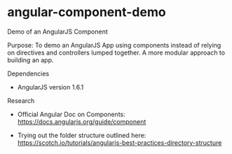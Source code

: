 # angular-component-demo
Demo of an AngularJS Component 

Purpose: 
To demo an AngularJS App using components instead of relying on directives and controllers lumped together. A more modular approach to building an app.

Dependencies
- AngularJS version 1.6.1

Research
- Official Angular Doc on Components:
https://docs.angularjs.org/guide/component

- Trying out the folder structure outlined here:
https://scotch.io/tutorials/angularjs-best-practices-directory-structure


